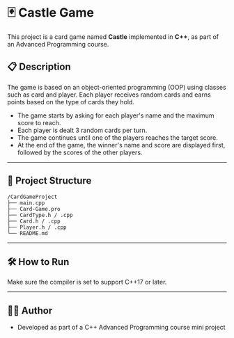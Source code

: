 # 🃏 Castle Game

This project is a card game named **Castle** implemented in **C++**, as part of an Advanced Programming course.

## 📋 Description

The game is based on an object-oriented programming (OOP) using classes such as card and player. Each player receives random cards and earns points based on the type of cards they hold.

- The game starts by asking for each player's name and the maximum score to reach.
- Each player is dealt 3 random cards per turn.
- The game continues until one of the players reaches the target score.
- At the end of the game, the winner's name and score are displayed first, followed by the scores of the other players.

---

## 📁 Project Structure

```
/CardGameProject
├── main.cpp
├── Card-Game.pro
├── CardType.h / .cpp
├── Card.h / .cpp
├── Player.h / .cpp
└── README.md
```

---

## 🛠️ How to Run

Make sure the compiler is set to support C++17 or later.

---

## 👨‍💻 Author
- Developed as part of a C++ Advanced Programming course mini project

